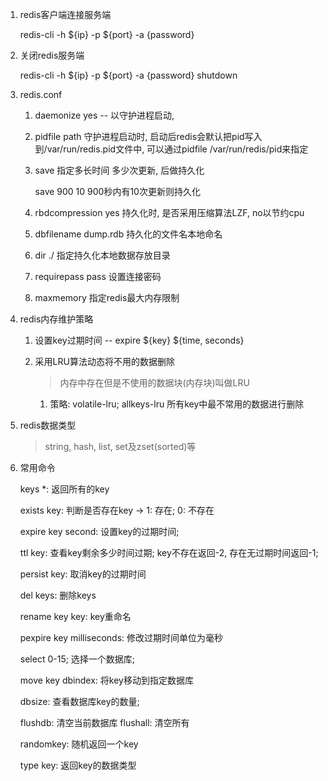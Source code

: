 1. redis客户端连接服务端

   redis-cli -h ${ip} -p ${port} -a {password} 

2. 关闭redis服务端

   redis-cli -h ${ip} -p ${port} -a {password} shutdown

3. redis.conf

   1. daemonize yes -- 以守护进程启动, 

   2. pidfile path 守护进程启动时, 启动后redis会默认把pid写入到/var/run/redis.pid文件中, 可以通过pidfile /var/run/redis/pid来指定

   3. save 指定多长时间  多少次更新, 后做持久化

      save 900 10  900秒内有10次更新则持久化

   4. rbdcompression yes 持久化时, 是否采用压缩算法LZF, no以节约cpu

   5. dbfilename dump.rdb 持久化的文件名本地命名

   6. dir ./ 指定持久化本地数据存放目录

   7. requirepass pass  设置连接密码

   8. maxmemory <bytes> 指定redis最大内存限制

4. redis内存维护策略

   1. 设置key过期时间 -- expire ${key} ${time, seconds}

   2. 采用LRU算法动态将不用的数据删除

      > 内存中存在但是不使用的数据块(内存块)叫做LRU

      1. 策略: volatile-lru; allkeys-lru 所有key中最不常用的数据进行删除
   
5. redis数据类型

   > string, hash, list, set及zset(sorted)等

6. 常用命令

   keys *:  返回所有的key

   exists key: 判断是否存在key -> 1: 存在; 0: 不存在

   expire key second: 设置key的过期时间;

   ttl key: 查看key剩余多少时间过期; key不存在返回-2, 存在无过期时间返回-1;

   persist key: 取消key的过期时间

   del keys: 删除keys

   rename key key: key重命名

   pexpire key milliseconds: 修改过期时间单位为毫秒

   select 0-15; 选择一个数据库;

   move key dbindex: 将key移动到指定数据库

   dbsize: 查看数据库key的数量;

   flushdb: 清空当前数据库  flushall: 清空所有

   randomkey: 随机返回一个key

   type key: 返回key的数据类型

   

   

   

   

